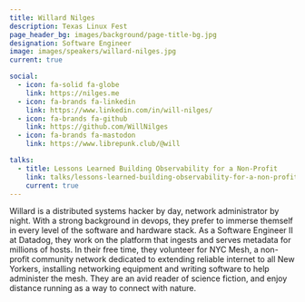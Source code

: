 ```yaml
---
title: Willard Nilges
description: Texas Linux Fest
page_header_bg: images/background/page-title-bg.jpg
designation: Software Engineer
image: images/speakers/willard-nilges.jpg
current: true

social:
  - icon: fa-solid fa-globe
    link: https://nilges.me
  - icon: fa-brands fa-linkedin
    link: https://www.linkedin.com/in/will-nilges/
  - icon: fa-brands fa-github
    link: https://github.com/WillNilges
  - icon: fa-brands fa-mastodon
    link: https://www.librepunk.club/@will

talks:
  - title: Lessons Learned Building Observability for a Non-Profit
    link: talks/lessons-learned-building-observability-for-a-non-profit/
    current: true
---
```


Willard is a distributed systems hacker by day, network administrator by night.
With a strong background in devops, they prefer to immerse themself in every
level of the software and hardware stack.  As a Software Engineer II at
Datadog, they work on the platform that ingests and serves metadata for
millions of hosts.  In their free time, they volunteer for NYC Mesh, a
non-profit community network dedicated to extending reliable internet to all
New Yorkers, installing networking equipment and writing software to help
administer the mesh.  They are an avid reader of science fiction, and enjoy
distance running as a way to connect with nature.
